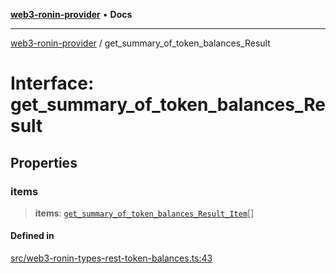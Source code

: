 [**web3-ronin-provider**](../README.md) • **Docs**

***

[web3-ronin-provider](../globals.md) / get\_summary\_of\_token\_balances\_Result

# Interface: get\_summary\_of\_token\_balances\_Result

## Properties

### items

> **items**: [`get_summary_of_token_balances_Result_Item`](get_summary_of_token_balances_Result_Item.md)[]

#### Defined in

[src/web3-ronin-types-rest-token-balances.ts:43](https://github.com/chuacw/web3-ronin-provider/blob/4a5337409914c1435eb29cf10385b5e91a5e50ae/src/web3-ronin-types-rest-token-balances.ts#L43)
